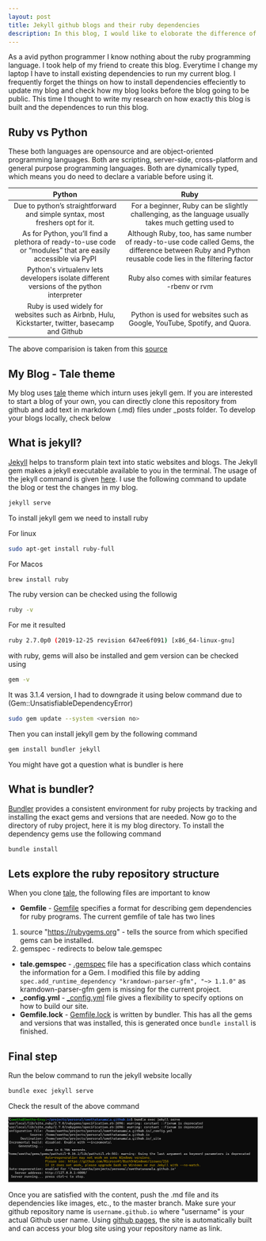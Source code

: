 ```yaml
---
layout: post
title: Jekyll github blogs and their ruby dependencies
description: In this blog, I would like to eloborate the difference of various terms using ruby programming language
---
```


As a avid python programmer I know nothing about the ruby programming language. I took help of my friend to create this blog. Everytime I change my laptop I have to install existing dependencies to run my current blog. I frequently forget the things on how to install dependencies effeciently to update my blog and check how my blog looks before the blog going to be public. This time I thought to write my research on how exactly this blog is built and the dependences to run this blog.



## Ruby vs Python
These both languages are opensource and are object-oriented programming languages. Both are scripting, server-side, cross-platform and general purpose programming languages. Both are dynamically typed, which means you do need to declare a variable before using it.

| **Python**  | **Ruby**  |
|:-----:|:---------------:|
|  Due to python’s straightforward and simple syntax, most freshers opt for it. | For a beginner, Ruby can be slightly challenging, as the language usually takes much getting used to |
| As for Python, you’ll find a plethora of ready-to-use code or “modules” that are easily accessible via PyPI <br/>| Although Ruby, too, has same number of ready-to-use code called Gems, the difference between Ruby and Python reusable code lies in the filtering factor <br/> |
| Python's virtualenv lets developers isolate different versions of the python interpreter  | Ruby also comes with similar features -rbenv or rvm  |
| Ruby is used widely for websites such as Airbnb, Hulu, Kickstarter, twitter, basecamp and Github | Python is used for websites such as Google, YouTube, Spotify, and Quora. |

The above comparision is taken from this [source](https://www.upgrad.com/blog/python-vs-ruby-comparison/)

## My Blog - Tale theme

My blog uses [tale](https://github.com/chesterhow/tale) theme which inturn uses jekyll gem. If you are interested to start a blog of your own, you can directly clone this repository from github and add text in markdown (.md) files under _posts folder. To develop your blogs locally, check below

## What is jekyll?

[Jekyll](https://jekyllrb.com/) helps to transform plain text into static websites and blogs. The Jekyll gem makes a jekyll executable available to you in the terminal. The usage of the jekyll command is given [here](https://jekyllrb.com/docs/usage/). I use the following command  to update the blog or test the changes in my blog.
```bash
jekyll serve
```
To install jekyll gem we need to install ruby

For linux

```bash
sudo apt-get install ruby-full
```

For Macos

```bash
brew install ruby
```

The ruby version can be checked using the followig

```bash
ruby -v
```
For me it resulted 

```bash
ruby 2.7.0p0 (2019-12-25 revision 647ee6f091) [x86_64-linux-gnu]
```
with ruby, gems will also be installed and gem version can be checked using

```bash
gem -v
```
It was 3.1.4 version, I had to downgrade it using below command due to (Gem::UnsatisfiableDependencyError)
```bash
sudo gem update --system <version no>
```

Then you can install jekyll gem by the following command
```bash
gem install bundler jekyll
```

You might have got a question what is bundler is here

## What is bundler?
[Bundler](https://bundler.io/) provides a consistent environment for ruby projects by tracking and installing the exact gems and versions that are needed. Now go to the directory of ruby project, here it is my blog directory. To install the dependency gems use the following command

```bash
bundle install
```  

## Lets explore the ruby repository structure

When you clone [tale](https://github.com/chesterhow/tale), the following files are important to know

* **Gemfile** - [Gemfile](https://bundler.io/man/gemfile.5.html) specifies a format for describing gem dependencies for ruby programs. The current gemfile of tale has two lines
1. source "https://rubygems.org" - tells the source from which specified gems can be installed.
2. gemspec - redirects to below tale.gemspec
* **tale.gemspec** - [.gemspec](https://guides.rubygems.org/specification-reference/) file has a specification class which contains the information for a Gem. I modified this file by adding `spec.add_runtime_dependency "kramdown-parser-gfm", "~> 1.1.0"` as kramdown-parser-gfm gem is missing for the current project. 
* **_config.yml** - [_config.yml](https://jekyllrb.com/docs/configuration/) file gives a flexibility to specify options on how to build our site. 
* **Gemfile.lock** - [Gemfile.lock](https://bundler.io/rationale.html) is written by bundler. This has all the gems and versions that was installed, this is generated once `bundle install` is finished. 


## Final step

Run the below command to run the jekyll website locally

```bash
bundle exec jekyll serve
```
Check the result of the above command

<p align="center">
<img src="/assets/Images/jekyll/jekyll_serve.PNG" alt="result of jekyll serve command">
</p> 

Once you are satisfied with the content, push the .md file and its dependencies like images, etc., to the master branch. Make sure your github repository name is `username.github.io` where "username" is your actual Github user name. Using [github pages](https://pages.github.com/), the site is automatically built and can access your blog site using your repository name as link.

